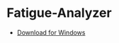 # Fatigue-Analyzer
* [Download for Windows](https://github.com/ChaminduWeerasinghe/Fatigue-Analyzer/raw/Windows/build/Fatigue-Analyzer-Windows.zip)
